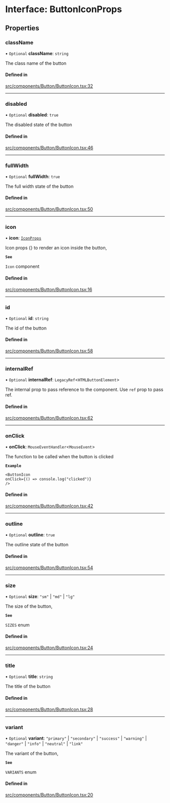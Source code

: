 # Interface: ButtonIconProps

## Properties

### className

• `Optional` **className**: `string`

The class name of the button

#### Defined in

[src/components/Button/ButtonIcon.tsx:32](https://github.com/emranffl/next-core-ui/blob/34617b4/src/components/Button/ButtonIcon.tsx#L32)

___

### disabled

• `Optional` **disabled**: ``true``

The disabled state of the button

#### Defined in

[src/components/Button/ButtonIcon.tsx:46](https://github.com/emranffl/next-core-ui/blob/34617b4/src/components/Button/ButtonIcon.tsx#L46)

___

### fullWidth

• `Optional` **fullWidth**: ``true``

The full width state of the button

#### Defined in

[src/components/Button/ButtonIcon.tsx:50](https://github.com/emranffl/next-core-ui/blob/34617b4/src/components/Button/ButtonIcon.tsx#L50)

___

### icon

• **icon**: [`IconProps`](IconProps.md)

Icon props {} to render an icon inside the button,

**`See`**

`Icon` component

#### Defined in

[src/components/Button/ButtonIcon.tsx:16](https://github.com/emranffl/next-core-ui/blob/34617b4/src/components/Button/ButtonIcon.tsx#L16)

___

### id

• `Optional` **id**: `string`

The id of the button

#### Defined in

[src/components/Button/ButtonIcon.tsx:58](https://github.com/emranffl/next-core-ui/blob/34617b4/src/components/Button/ButtonIcon.tsx#L58)

___

### internalRef

• `Optional` **internalRef**: `LegacyRef`<`HTMLButtonElement`\>

The internal prop to pass reference to the component. Use `ref` prop to pass ref.

#### Defined in

[src/components/Button/ButtonIcon.tsx:62](https://github.com/emranffl/next-core-ui/blob/34617b4/src/components/Button/ButtonIcon.tsx#L62)

___

### onClick

• **onClick**: `MouseEventHandler`<`MouseEvent`\>

The function to be called when the button is clicked

**`Example`**

```tsx
<ButtonIcon
onClick={() => console.log("clicked")}
/>
```

#### Defined in

[src/components/Button/ButtonIcon.tsx:42](https://github.com/emranffl/next-core-ui/blob/34617b4/src/components/Button/ButtonIcon.tsx#L42)

___

### outline

• `Optional` **outline**: ``true``

The outline state of the button

#### Defined in

[src/components/Button/ButtonIcon.tsx:54](https://github.com/emranffl/next-core-ui/blob/34617b4/src/components/Button/ButtonIcon.tsx#L54)

___

### size

• `Optional` **size**: ``"sm"`` \| ``"md"`` \| ``"lg"``

The size of the button,

**`See`**

`SIZES` enum

#### Defined in

[src/components/Button/ButtonIcon.tsx:24](https://github.com/emranffl/next-core-ui/blob/34617b4/src/components/Button/ButtonIcon.tsx#L24)

___

### title

• `Optional` **title**: `string`

The title of the button

#### Defined in

[src/components/Button/ButtonIcon.tsx:28](https://github.com/emranffl/next-core-ui/blob/34617b4/src/components/Button/ButtonIcon.tsx#L28)

___

### variant

• `Optional` **variant**: ``"primary"`` \| ``"secondary"`` \| ``"success"`` \| ``"warning"`` \| ``"danger"`` \| ``"info"`` \| ``"neutral"`` \| ``"link"``

The variant of the button,

**`See`**

`VARIANTS` enum

#### Defined in

[src/components/Button/ButtonIcon.tsx:20](https://github.com/emranffl/next-core-ui/blob/34617b4/src/components/Button/ButtonIcon.tsx#L20)

